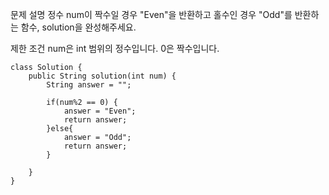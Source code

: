 문제 설명
정수 num이 짝수일 경우 "Even"을 반환하고 홀수인 경우 "Odd"를 반환하는 함수, solution을 완성해주세요.

제한 조건
num은 int 범위의 정수입니다.
0은 짝수입니다.

````
class Solution {
    public String solution(int num) {
        String answer = "";
        
        if(num%2 == 0) {
            answer = "Even";
            return answer;
		}else{
			answer = "Odd";
            return answer;
		}
        
    }
}
````
